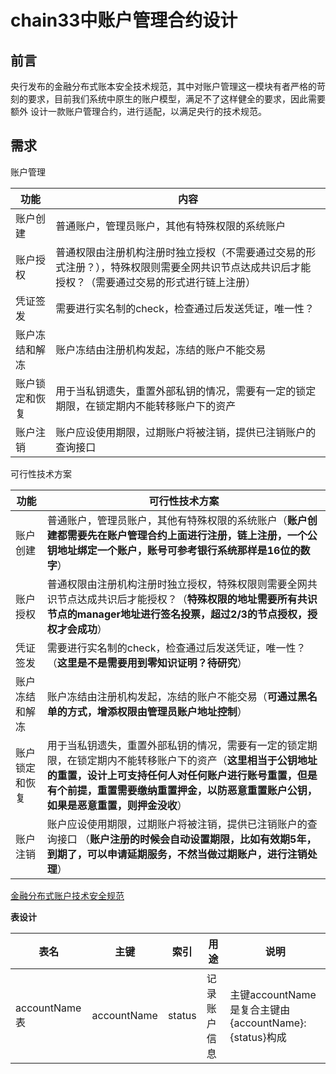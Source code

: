 # chain33中账户管理合约设计

## 前言
 
 央行发布的金融分布式账本安全技术规范，其中对账户管理这一模块有者严格的苛刻的要求，目前我们系统中原生的账户模型，满足不了这样健全的要求，因此需要额外
 设计一款账户管理合约，进行适配，以满足央行的技术规范。
  
  
## 需求


账户管理

功能|内容
----|----
账户创建|普通账户，管理员账户，其他有特殊权限的系统账户
账户授权|普通权限由注册机构注册时独立授权（不需要通过交易的形式注册？），特殊权限则需要全网共识节点达成共识后才能授权？（需要通过交易的形式进行链上注册）
凭证签发|需要进行实名制的check，检查通过后发送凭证，唯一性？
账户冻结和解冻|账户冻结由注册机构发起，冻结的账户不能交易
账户锁定和恢复|用于当私钥遗失，重置外部私钥的情况，需要有一定的锁定期限，在锁定期内不能转移账户下的资产
账户注销| 账户应设使用期限，过期账户将被注销，提供已注销账户的查询接口



可行性技术方案

功能|可行性技术方案
----|----
账户创建|普通账户，管理员账户，其他有特殊权限的系统账户（**账户创建都需要先在账户管理合约上面进行注册，链上注册，一个公钥地址绑定一个账户，账号可参考银行系统那样是16位的数字**）
账户授权|普通权限由注册机构注册时独立授权，特殊权限则需要全网共识节点达成共识后才能授权？（**特殊权限的地址需要所有共识节点的manager地址进行签名投票，超过2/3的节点授权，授权才会成功**）
凭证签发|需要进行实名制的check，检查通过后发送凭证，唯一性？（**这里是不是需要用到零知识证明？待研究**）
账户冻结和解冻|账户冻结由注册机构发起，冻结的账户不能交易（**可通过黑名单的方式，增添权限由管理员账户地址控制**）
账户锁定和恢复|用于当私钥遗失，重置外部私钥的情况，需要有一定的锁定期限，在锁定期内不能转移账户下的资产（**这里相当于公钥地址的重置，设计上可支持任何人对任何账户进行账号重置，但是有个前提，重置需要缴纳重置押金，以防恶意重置账户公钥，如果是恶意重置，则押金没收**）
账户注销| 账户应设使用期限，过期账户将被注销，提供已注销账户的查询接口 （**账户注册的时候会自动设置期限，比如有效期5年，到期了，可以申请延期服务，不然当做过期账户，进行注销处理**）


[金融分布式账户技术安全规范](http://www.cfstc.org/bzgk/gk/view/yulan.jsp?i_id=1855)




**表设计**

表名|主键|索引|用途|说明
 ---|---|---|---|---
 accountName表|accountName|status|记录账户信息|主键accountName是复合主键由{accountName}:{status}构成



  
  
